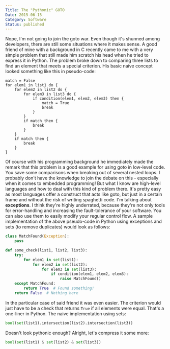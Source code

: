 ```yaml
---
Title: The "Pythonic" GOTO
Date: 2015-06-15
Category: Software
Status: published
---
```


Nope, I'm not going to join the goto war. Even though it's shunned among developers, there are still some situations where it makes sense. A good friend of mine with a background in C recently came to me with a very simple problem that still made him scratch his head when he tried to express it in Python. The problem broke down to comparing three lists to find an element that meets a special criterion. His basic naive concept looked something like this in pseudo-code:

```
match = False
for elem1 in list1 do {
    for elem2 in list2 do {
        for elem3 in list3 do {
            if condition(elem1, elem2, elem3) then {
                match = True
                break
            }
        }
        if match then {
            break
        }
    }
    if match then {
        break
    }
}
```

Of course with his programming background he immediately made the remark that this problem is a good example for using goto in low-level code. You save some comparisons when breaking out of several nested loops. I probably don't have the knowledge to join the debate on this - especially when it comes to embedded programming! But what I know are high-level languages and how to deal with this kind of problem there. It's pretty easy as most languages offer a construct that acts like goto, but just in a certain frame and without the risk of writing spaghetti code. I'm talking about **exceptions**. I think they're highly underrated, because they're not only tools for error-handling and increasing the fault-tolerance of your software. You can also use them to easily modify your regular control flow. A sample implementation of the above pseudo-code in Python using exceptions and sets (to remove duplicates) would look as follows:

```python
class MatchFound(Exception):
    pass

def some_check(list1, list2, list3):
    try:
        for elem1 in set(list1):
            for elem2 in set(list2):
                for elem3 in set(list3):
                    if condition(elem1, elem2, elem3):
                        raise MatchFound()
    except MatchFound:
        return True  # Found something!
    return False  # Nothing here
```

In the particular case of said friend it was even easier. The criterion would just have to be a check that returns `True` if all elements were equal. That's a one-liner in Python. The naive implementation using sets:

```python
bool(set(list1).intersection(list2).intersection(list3))
```

Doesn't look pythonic enough? Alright, let's compress it some more:

```python
bool(set(list1) & set(list2) & set(list3))
```

